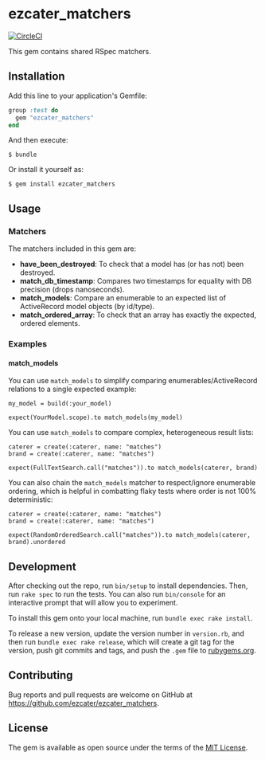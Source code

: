 # ezcater_matchers

[![CircleCI](https://circleci.com/gh/ezcater/ezcater_matchers.svg?style=svg)](https://circleci.com/gh/ezcater/ezcater_matchers)

This gem contains shared RSpec matchers.

## Installation

Add this line to your application's Gemfile:

```ruby
group :test do
  gem "ezcater_matchers"
end
```

And then execute:

    $ bundle

Or install it yourself as:

    $ gem install ezcater_matchers

## Usage

### Matchers

The matchers included in this gem are:

* **have_been_destroyed**: To check that a model has (or has not) been destroyed.
* **match_db_timestamp**: Compares two timestamps for equality with DB precision (drops nanoseconds).
* **match_models**: Compare an enumerable to an expected list of ActiveRecord model objects (by id/type).
* **match_ordered_array**: To check that an array has exactly the expected, ordered elements.

### Examples

#### match_models

You can use `match_models` to simplify comparing enumerables/ActiveRecord relations to a single expected example:
```
my_model = build(:your_model)

expect(YourModel.scope).to match_models(my_model)
```

You can use `match_models` to compare complex, heterogeneous result lists:

```
caterer = create(:caterer, name: "matches")
brand = create(:caterer, name: "matches")

expect(FullTextSearch.call("matches")).to match_models(caterer, brand)
```

You can also chain the `match_models` matcher to respect/ignore enumerable ordering, which is helpful in combatting flaky tests where order is not 100% deterministic:
```
caterer = create(:caterer, name: "matches")
brand = create(:caterer, name: "matches")

expect(RandomOrderedSearch.call("matches")).to match_models(caterer, brand).unordered
```

## Development

After checking out the repo, run `bin/setup` to install dependencies. Then,
run `rake spec` to run the tests. You can also run `bin/console` for an
interactive prompt that will allow you to experiment.

To install this gem onto your local machine, run `bundle exec rake install`.

To release a new version, update the version number in `version.rb`, and then
run `bundle exec rake release`, which will create a git tag for the version,
push git commits and tags, and push the `.gem` file to [rubygems.org](https://rubygems.org).

## Contributing

Bug reports and pull requests are welcome on GitHub at
https://github.com/ezcater/ezcater_matchers.

## License

The gem is available as open source under the terms of the [MIT License](http://opensource.org/licenses/MIT).
